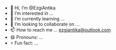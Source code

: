 - 👋 Hi, I’m @EzgiAntika
- 👀 I’m interested in ...
- 🌱 I’m currently learning ...
- 💞️ I’m looking to collaborate on ...
- 📫 How to reach me ... ezgiantika@outlook.com
- 😄 Pronouns: ...
- ⚡ Fun fact: ...

<!---
Ezgiecesu/Ezgiecesu is a ✨ special ✨ repository because its `README.md` (this file) appears on your GitHub profile.
You can click the Preview link to take a look at your changes.
--->

